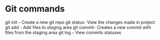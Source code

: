 # Git commands

git init - Create a new git repo
git status- View the changes made in project
git add - Add files to staging area
git commit- Creates a new commit with files from the staging area
git log - View commits statuses